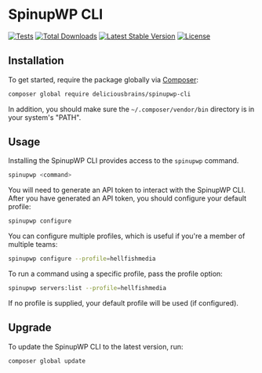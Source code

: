 # SpinupWP CLI

[![Tests](https://github.com/deliciousbrains/spinupwp-cli/actions/workflows/tests.yml/badge.svg?event=push)](https://github.com/deliciousbrains/spinupwp-cli/actions/workflows/tests.yml)
[![Total Downloads](https://img.shields.io/packagist/dt/deliciousbrains/spinupwp-cli)](https://packagist.org/packages/deliciousbrains/spinupwp-cli)
[![Latest Stable Version](https://img.shields.io/packagist/v/deliciousbrains/spinupwp-cli)](https://packagist.org/packages/deliciousbrains/spinupwp-cli)
[![License](https://img.shields.io/packagist/l/deliciousbrains/spinupwp-cli)](https://packagist.org/packages/deliciousbrains/spinupwp-cli)

## Installation
To get started, require the package globally via [Composer](https://getcomposer.org):
```bash
composer global require deliciousbrains/spinupwp-cli
```
In addition, you should make sure the `~/.composer/vendor/bin` directory is in your system's "PATH".

## Usage
Installing the SpinupWP CLI provides access to the `spinupwp` command.
```bash
spinupwp <command>
````
You will need to generate an API token to interact with the SpinupWP CLI. After you have generated an API token, you should configure your default profile:
```bash
spinupwp configure
````
You can configure multiple profiles, which is useful if you're a member of multiple teams:
```bash
spinupwp configure --profile=hellfishmedia
```
To run a command using a specific profile, pass the profile option:
```bash
spinupwp servers:list --profile=hellfishmedia
```
If no profile is supplied, your default profile will be used (if configured).

## Upgrade
To update the SpinupWP CLI to the latest version, run:
```bash
composer global update
```
